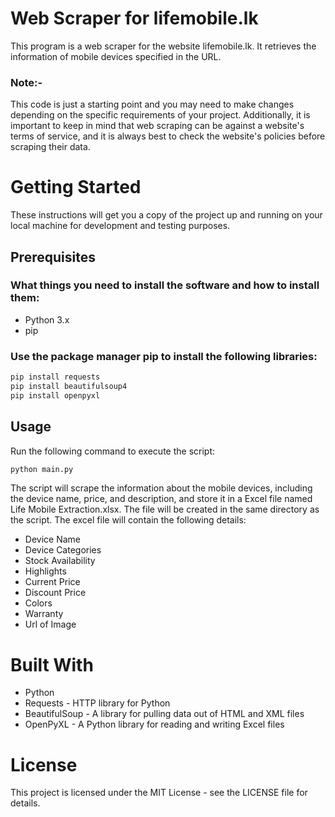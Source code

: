 # Web Scraper for lifemobile.lk
This program is a web scraper for the website lifemobile.lk. It retrieves the information of mobile devices specified in the URL.

### Note:-
This code is just a starting point and you may need to make changes depending on the specific requirements of your project. Additionally, it is important to keep in mind that web scraping can be against a website's terms of service, and it is always best to check the website's policies before scraping their data.

# Getting Started
These instructions will get you a copy of the project up and running on your local machine for development and testing purposes.

## Prerequisites
### What things you need to install the software and how to install them:

* Python 3.x
* pip

### Use the package manager pip to install the following libraries:

``` py
pip install requests
pip install beautifulsoup4
pip install openpyxl
```

## Usage
Run the following command to execute the script:

``` py
python main.py
```

The script will scrape the information about the mobile devices, including the device name, price, and description, and store it in a Excel file named Life Mobile Extraction.xlsx. The file will be created in the same directory as the script. The excel file will contain the following details:

* Device Name
* Device Categories
* Stock Availability
* Highlights
* Current Price
* Discount Price
* Colors
* Warranty
* Url of Image

# Built With

* Python
* Requests - HTTP library for Python
* BeautifulSoup - A library for pulling data out of HTML and XML files
* OpenPyXL - A Python library for reading and writing Excel files

# License
This project is licensed under the MIT License - see the LICENSE file for details.








